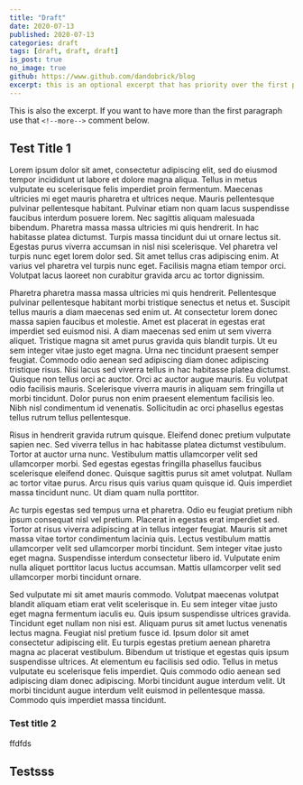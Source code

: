 ```yaml
---
title: "Draft"
date: 2020-07-13
published: 2020-07-13
categories: draft
tags: [draft, draft, draft]
is_post: true
no_image: true
github: https://www.github.com/dandobrick/blog
excerpt: this is an optional excerpt that has priority over the first paragraph.
---
```


This is also the excerpt. If you want to have more than the first paragraph use that `<!--more-->` comment below.
<!--more-->

## Test Title 1
Lorem ipsum dolor sit amet, consectetur adipiscing elit, sed do eiusmod tempor incididunt ut labore et dolore magna aliqua. Tellus in metus vulputate eu scelerisque felis imperdiet proin fermentum. Maecenas ultricies mi eget mauris pharetra et ultrices neque. Mauris pellentesque pulvinar pellentesque habitant. Pulvinar etiam non quam lacus suspendisse faucibus interdum posuere lorem. Nec sagittis aliquam malesuada bibendum. Pharetra massa massa ultricies mi quis hendrerit. In hac habitasse platea dictumst. Turpis massa tincidunt dui ut ornare lectus sit. Egestas purus viverra accumsan in nisl nisi scelerisque. Vel pharetra vel turpis nunc eget lorem dolor sed. Sit amet tellus cras adipiscing enim. At varius vel pharetra vel turpis nunc eget. Facilisis magna etiam tempor orci. Volutpat lacus laoreet non curabitur gravida arcu ac tortor dignissim.

Pharetra pharetra massa massa ultricies mi quis hendrerit. Pellentesque pulvinar pellentesque habitant morbi tristique senectus et netus et. Suscipit tellus mauris a diam maecenas sed enim ut. At consectetur lorem donec massa sapien faucibus et molestie. Amet est placerat in egestas erat imperdiet sed euismod nisi. A diam maecenas sed enim ut sem viverra aliquet. Tristique magna sit amet purus gravida quis blandit turpis. Ut eu sem integer vitae justo eget magna. Urna nec tincidunt praesent semper feugiat. Commodo odio aenean sed adipiscing diam donec adipiscing tristique risus. Nisi lacus sed viverra tellus in hac habitasse platea dictumst. Quisque non tellus orci ac auctor. Orci ac auctor augue mauris. Eu volutpat odio facilisis mauris. Scelerisque viverra mauris in aliquam sem fringilla ut morbi tincidunt. Dolor purus non enim praesent elementum facilisis leo. Nibh nisl condimentum id venenatis. Sollicitudin ac orci phasellus egestas tellus rutrum tellus pellentesque.

Risus in hendrerit gravida rutrum quisque. Eleifend donec pretium vulputate sapien nec. Sed viverra tellus in hac habitasse platea dictumst vestibulum. Tortor at auctor urna nunc. Vestibulum mattis ullamcorper velit sed ullamcorper morbi. Sed egestas egestas fringilla phasellus faucibus scelerisque eleifend donec. Quisque sagittis purus sit amet volutpat. Nullam ac tortor vitae purus. Arcu risus quis varius quam quisque id. Quis imperdiet massa tincidunt nunc. Ut diam quam nulla porttitor.

Ac turpis egestas sed tempus urna et pharetra. Odio eu feugiat pretium nibh ipsum consequat nisl vel pretium. Placerat in egestas erat imperdiet sed. Tortor at risus viverra adipiscing at in tellus integer feugiat. Mauris sit amet massa vitae tortor condimentum lacinia quis. Lectus vestibulum mattis ullamcorper velit sed ullamcorper morbi tincidunt. Sem integer vitae justo eget magna. Suspendisse interdum consectetur libero id. Vulputate enim nulla aliquet porttitor lacus luctus accumsan. Mattis ullamcorper velit sed ullamcorper morbi tincidunt ornare.

Sed vulputate mi sit amet mauris commodo. Volutpat maecenas volutpat blandit aliquam etiam erat velit scelerisque in. Eu sem integer vitae justo eget magna fermentum iaculis eu. Quis ipsum suspendisse ultrices gravida. Tincidunt eget nullam non nisi est. Aliquam purus sit amet luctus venenatis lectus magna. Feugiat nisl pretium fusce id. Ipsum dolor sit amet consectetur adipiscing elit. Eu turpis egestas pretium aenean pharetra magna ac placerat vestibulum. Bibendum ut tristique et egestas quis ipsum suspendisse ultrices. At elementum eu facilisis sed odio. Tellus in metus vulputate eu scelerisque felis imperdiet. Quis commodo odio aenean sed adipiscing diam donec adipiscing. Morbi tincidunt augue interdum velit. Ut morbi tincidunt augue interdum velit euismod in pellentesque massa. Commodo quis imperdiet massa tincidunt.
### Test title 2

ffdfds

## Testsss
